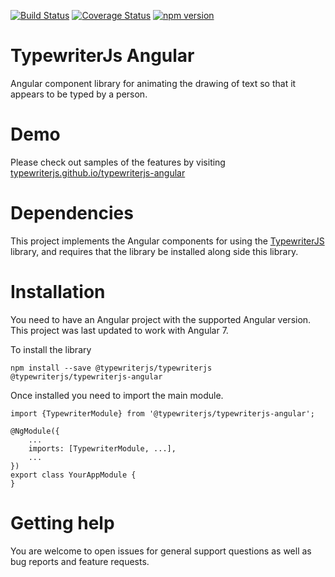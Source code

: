 [![Build Status](https://travis-ci.org/typewriterjs/typewriterjs-angular.svg?branch=master)](https://travis-ci.org/typewriterjs/typewriterjs-angular)
[![Coverage Status](https://coveralls.io/repos/github/typewriterjs/typewriterjs-angular/badge.svg?branch=master)](https://coveralls.io/github/typewriterjs/typewriterjs-angular?branch=master)
[![npm version](https://badge.fury.io/js/%40typewriterjs%2Ftypewriterjs-angular.svg)](https://badge.fury.io/js/%40typewriterjs%2Ftypewriterjs-angular)

# TypewriterJs Angular

Angular component library for animating the drawing of text so that it appears to be typed by a person.

# Demo

Please check out samples of the features by visiting [typewriterjs.github.io/typewriterjs-angular](https://typewriterjs.github.io/typewriterjs-angular/)

# Dependencies

This project implements the Angular components for using the [TypewriterJS](https://github.com/typewriterjs/typewriterjs) library, and requires that the library be
installed along side this library. 

# Installation

You need to have an Angular project with the supported Angular version. This project was last updated to work with Angular 7.

To install the library

```
npm install --save @typewriterjs/typewriterjs @typewriterjs/typewriterjs-angular
```

Once installed you need to import the main module.

```
import {TypewriterModule} from '@typewriterjs/typewriterjs-angular';

@NgModule({
    ...
    imports: [TypewriterModule, ...],
    ...
})
export class YourAppModule {
}
```

# Getting help

You are welcome to open issues for general support questions as well as bug reports and feature requests.

